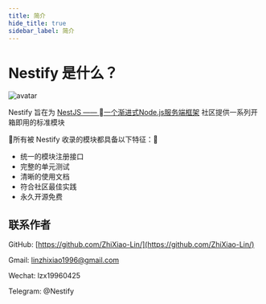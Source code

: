 ```yaml
---
title: 简介
hide_title: true
sidebar_label: 简介
---
```


# Nestify 是什么？

![avatar](/img/logo.svg)

Nestify 旨在为 [NestJS —— 一个渐进式Node.js服务端框架](https://www.nestjs.com/) 社区提供一系列开箱即用的标准模块

所有被 Nestify 收录的模块都具备以下特征：
* 统一的模块注册接口
* 完整的单元测试
* 清晰的使用文档
* 符合社区最佳实践
* 永久开源免费

## 联系作者

GitHub: [https://github.com/ZhiXiao-Lin/](https://github.com/ZhiXiao-Lin/) 

Gmail: [linzhixiao1996@gmail.com](mailto://linzhixiao1996@gmail.com) 

Wechat: lzx19960425

Telegram: @Nestify
